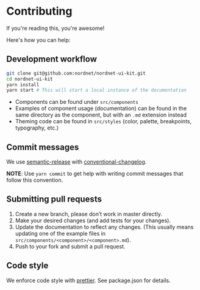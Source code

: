 # Contributing

If you're reading this, you're awesome!

Here's how you can help:

## Development workflow

```sh
git clone git@github.com:nordnet/nordnet-ui-kit.git
cd nordnet-ui-kit
yarn install
yarn start # This will start a local instance of the documentation
```

* Components can be found under `src/components`
* Examples of component usage (documentation) can be found in the same directory as the component, but with an `.md` extension instead
* Theming code can be found in `src/styles` (color, palette, breakpoints, typography, etc.)

## Commit messages

We use [semantic-release](https://github.com/semantic-release/semantic-release) with [conventional-changelog](https://github.com/conventional-changelog-archived-repos/conventional-changelog-angular/blob/master/convention.md).

**NOTE**: Use `yarn commit` to get help with writing commit messages that follow this convention.

## Submitting pull requests

1. Create a new branch, please don’t work in master directly.
2. Make your desired changes (and add tests for your changes).
3. Update the documentation to reflect any changes. (This usually means updating one of the example files in `src/components/<component>/<component>.md`).
4. Push to your fork and submit a pull request.

## Code style

We enforce code style with [prettier](https://github.com/prettier/prettier). See package.json for details.
